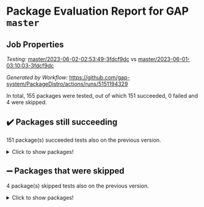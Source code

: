 # Package Evaluation Report for GAP `master`

## Job Properties

*Testing:* [master/2023-06-02-02:53:49-3fdcf9dc](https://github.com/gap-system/PackageDistro/blob/data/reports/master/2023-06-02-02:53:49-3fdcf9dc) vs [master/2023-06-01-03:10:03-3fdcf9dc](https://github.com/gap-system/PackageDistro/blob/data/reports/master/2023-06-01-03:10:03-3fdcf9dc)

*Generated by Workflow:* https://github.com/gap-system/PackageDistro/actions/runs/5151194329

In total, 155 packages were tested, out of which 151 succeeded, 0 failed and 4 were skipped.

## :heavy_check_mark: Packages still succeeding

151 package(s) succeeded tests also on the previous version.
<details><summary>Click to show packages!</summary>

- 4ti2interface 2023.02-04 [(success)](https://github.com/gap-system/PackageDistro/actions/runs/5151194329/jobs/9276275160)
- ace 5.6.2 [(success)](https://github.com/gap-system/PackageDistro/actions/runs/5151194329/jobs/9276275269)
- aclib 1.3.2 [(success)](https://github.com/gap-system/PackageDistro/actions/runs/5151194329/jobs/9276275350)
- agt 0.3.1 [(success)](https://github.com/gap-system/PackageDistro/actions/runs/5151194329/jobs/9276275415)
- alnuth 3.2.1 [(success)](https://github.com/gap-system/PackageDistro/actions/runs/5151194329/jobs/9276275480)
- anupq 3.3.0 [(success)](https://github.com/gap-system/PackageDistro/actions/runs/5151194329/jobs/9276275552)
- atlasrep 2.1.6 [(success)](https://github.com/gap-system/PackageDistro/actions/runs/5151194329/jobs/9276275637)
- autodoc 2022.10.20 [(success)](https://github.com/gap-system/PackageDistro/actions/runs/5151194329/jobs/9276275695)
- automata 1.15 [(success)](https://github.com/gap-system/PackageDistro/actions/runs/5151194329/jobs/9276275765)
- automgrp 1.3.2 [(success)](https://github.com/gap-system/PackageDistro/actions/runs/5151194329/jobs/9276275823)
- autpgrp 1.11 [(success)](https://github.com/gap-system/PackageDistro/actions/runs/5151194329/jobs/9276275892)
- cap 2023.05-12 [(success)](https://github.com/gap-system/PackageDistro/actions/runs/5151194329/jobs/9276275952)
- caratinterface 2.3.5 [(success)](https://github.com/gap-system/PackageDistro/actions/runs/5151194329/jobs/9276276022)
- cddinterface 2022.11.01 [(success)](https://github.com/gap-system/PackageDistro/actions/runs/5151194329/jobs/9276276087)
- circle 1.6.6 [(success)](https://github.com/gap-system/PackageDistro/actions/runs/5151194329/jobs/9276276158)
- classicpres 1.22 [(success)](https://github.com/gap-system/PackageDistro/actions/runs/5151194329/jobs/9276276228)
- cohomolo 1.6.11 [(success)](https://github.com/gap-system/PackageDistro/actions/runs/5151194329/jobs/9276276326)
- congruence 1.2.5 [(success)](https://github.com/gap-system/PackageDistro/actions/runs/5151194329/jobs/9276276396)
- corelg 1.56 [(success)](https://github.com/gap-system/PackageDistro/actions/runs/5151194329/jobs/9276276457)
- crime 1.6 [(success)](https://github.com/gap-system/PackageDistro/actions/runs/5151194329/jobs/9276276522)
- crisp 1.4.6 [(success)](https://github.com/gap-system/PackageDistro/actions/runs/5151194329/jobs/9276276592)
- crypting 0.10.4 [(success)](https://github.com/gap-system/PackageDistro/actions/runs/5151194329/jobs/9276276644)
- cryst 4.1.26 [(success)](https://github.com/gap-system/PackageDistro/actions/runs/5151194329/jobs/9276276706)
- crystcat 1.1.10 [(success)](https://github.com/gap-system/PackageDistro/actions/runs/5151194329/jobs/9276276777)
- ctbllib 1.3.6 [(success)](https://github.com/gap-system/PackageDistro/actions/runs/5151194329/jobs/9276276837)
- cubefree 1.19 [(success)](https://github.com/gap-system/PackageDistro/actions/runs/5151194329/jobs/9276276903)
- curlinterface 2.3.2 [(success)](https://github.com/gap-system/PackageDistro/actions/runs/5151194329/jobs/9276276972)
- cvec 2.8.1 [(success)](https://github.com/gap-system/PackageDistro/actions/runs/5151194329/jobs/9276277042)
- datastructures 0.3.0 [(success)](https://github.com/gap-system/PackageDistro/actions/runs/5151194329/jobs/9276277108)
- deepthought 1.0.6 [(success)](https://github.com/gap-system/PackageDistro/actions/runs/5151194329/jobs/9276277164)
- design 1.8 [(success)](https://github.com/gap-system/PackageDistro/actions/runs/5151194329/jobs/9276277238)
- difsets 2.3.1 [(success)](https://github.com/gap-system/PackageDistro/actions/runs/5151194329/jobs/9276277295)
- digraphs 1.6.2 [(success)](https://github.com/gap-system/PackageDistro/actions/runs/5151194329/jobs/9276277358)
- edim 1.3.7 [(success)](https://github.com/gap-system/PackageDistro/actions/runs/5151194329/jobs/9276277411)
- example 4.3.4 [(success)](https://github.com/gap-system/PackageDistro/actions/runs/5151194329/jobs/9276277467)
- examplesforhomalg 2023.02-04 [(success)](https://github.com/gap-system/PackageDistro/actions/runs/5151194329/jobs/9276277526)
- factint 1.6.3 [(success)](https://github.com/gap-system/PackageDistro/actions/runs/5151194329/jobs/9276277576)
- ferret 1.0.9 [(success)](https://github.com/gap-system/PackageDistro/actions/runs/5151194329/jobs/9276277624)
- fga 1.5.0 [(success)](https://github.com/gap-system/PackageDistro/actions/runs/5151194329/jobs/9276277673)
- fining 1.5.5 [(success)](https://github.com/gap-system/PackageDistro/actions/runs/5151194329/jobs/9276277714)
- float 1.0.3 [(success)](https://github.com/gap-system/PackageDistro/actions/runs/5151194329/jobs/9276277758)
- format 1.4.3 [(success)](https://github.com/gap-system/PackageDistro/actions/runs/5151194329/jobs/9276277801)
- forms 1.2.9 [(success)](https://github.com/gap-system/PackageDistro/actions/runs/5151194329/jobs/9276277843)
- fplsa 1.2.6 [(success)](https://github.com/gap-system/PackageDistro/actions/runs/5151194329/jobs/9276277881)
- fr 2.4.12 [(success)](https://github.com/gap-system/PackageDistro/actions/runs/5151194329/jobs/9276277919)
- francy 2.0.3 [(success)](https://github.com/gap-system/PackageDistro/actions/runs/5151194329/jobs/9276277977)
- fwtree 1.3 [(success)](https://github.com/gap-system/PackageDistro/actions/runs/5151194329/jobs/9276278039)
- gapdoc 1.6.6 [(success)](https://github.com/gap-system/PackageDistro/actions/runs/5151194329/jobs/9276278116)
- gauss 2023.02-04 [(success)](https://github.com/gap-system/PackageDistro/actions/runs/5151194329/jobs/9276278184)
- gaussforhomalg 2023.02-04 [(success)](https://github.com/gap-system/PackageDistro/actions/runs/5151194329/jobs/9276278251)
- gbnp 1.0.5 [(success)](https://github.com/gap-system/PackageDistro/actions/runs/5151194329/jobs/9276278348)
- generalizedmorphismsforcap 2023.03-01 [(success)](https://github.com/gap-system/PackageDistro/actions/runs/5151194329/jobs/9276278434)
- genss 1.6.8 [(success)](https://github.com/gap-system/PackageDistro/actions/runs/5151194329/jobs/9276278499)
- gradedmodules 2023.02-04 [(success)](https://github.com/gap-system/PackageDistro/actions/runs/5151194329/jobs/9276278568)
- gradedringforhomalg 2023.02-04 [(success)](https://github.com/gap-system/PackageDistro/actions/runs/5151194329/jobs/9276278648)
- grape 4.9.0 [(success)](https://github.com/gap-system/PackageDistro/actions/runs/5151194329/jobs/9276278728)
- groupoids 1.73 [(success)](https://github.com/gap-system/PackageDistro/actions/runs/5151194329/jobs/9276278805)
- grpconst 2.6.4 [(success)](https://github.com/gap-system/PackageDistro/actions/runs/5151194329/jobs/9276278875)
- guarana 0.96.3 [(success)](https://github.com/gap-system/PackageDistro/actions/runs/5151194329/jobs/9276278957)
- guava 3.18 [(success)](https://github.com/gap-system/PackageDistro/actions/runs/5151194329/jobs/9276279030)
- hap 1.56 [(success)](https://github.com/gap-system/PackageDistro/actions/runs/5151194329/jobs/9276279096)
- hapcryst 0.1.15 [(success)](https://github.com/gap-system/PackageDistro/actions/runs/5151194329/jobs/9276279178)
- hecke 1.5.3 [(success)](https://github.com/gap-system/PackageDistro/actions/runs/5151194329/jobs/9276279261)
- help 3.5 [(success)](https://github.com/gap-system/PackageDistro/actions/runs/5151194329/jobs/9276279345)
- homalg 2023.02-05 [(success)](https://github.com/gap-system/PackageDistro/actions/runs/5151194329/jobs/9276279424)
- homalgtocas 2023.02-04 [(success)](https://github.com/gap-system/PackageDistro/actions/runs/5151194329/jobs/9276279500)
- idrel 2.45 [(success)](https://github.com/gap-system/PackageDistro/actions/runs/5151194329/jobs/9276279580)
- images 1.3.1 [(success)](https://github.com/gap-system/PackageDistro/actions/runs/5151194329/jobs/9276279649)
- intpic 0.3.0 [(success)](https://github.com/gap-system/PackageDistro/actions/runs/5151194329/jobs/9276279736)
- io 4.8.1 [(success)](https://github.com/gap-system/PackageDistro/actions/runs/5151194329/jobs/9276279817)
- io_forhomalg 2023.02-04 [(success)](https://github.com/gap-system/PackageDistro/actions/runs/5151194329/jobs/9276279891)
- irredsol 1.4.4 [(success)](https://github.com/gap-system/PackageDistro/actions/runs/5151194329/jobs/9276279961)
- json 2.1.1 [(success)](https://github.com/gap-system/PackageDistro/actions/runs/5151194329/jobs/9276280045)
- jupyterkernel 1.5.0 [(success)](https://github.com/gap-system/PackageDistro/actions/runs/5151194329/jobs/9276280121)
- jupyterviz 1.5.6 [(success)](https://github.com/gap-system/PackageDistro/actions/runs/5151194329/jobs/9276280219)
- kan 1.35 [(success)](https://github.com/gap-system/PackageDistro/actions/runs/5151194329/jobs/9276280308)
- kbmag 1.5.11 [(success)](https://github.com/gap-system/PackageDistro/actions/runs/5151194329/jobs/9276280400)
- laguna 3.9.6 [(success)](https://github.com/gap-system/PackageDistro/actions/runs/5151194329/jobs/9276280471)
- liealgdb 2.2.1 [(success)](https://github.com/gap-system/PackageDistro/actions/runs/5151194329/jobs/9276280579)
- liepring 2.8 [(success)](https://github.com/gap-system/PackageDistro/actions/runs/5151194329/jobs/9276280682)
- liering 2.4.2 [(success)](https://github.com/gap-system/PackageDistro/actions/runs/5151194329/jobs/9276280774)
- linearalgebraforcap 2023.05-05 [(success)](https://github.com/gap-system/PackageDistro/actions/runs/5151194329/jobs/9276280871)
- localizeringforhomalg 2023.02-04 [(success)](https://github.com/gap-system/PackageDistro/actions/runs/5151194329/jobs/9276280937)
- loops 3.4.3 [(success)](https://github.com/gap-system/PackageDistro/actions/runs/5151194329/jobs/9276281021)
- lpres 1.0.3 [(success)](https://github.com/gap-system/PackageDistro/actions/runs/5151194329/jobs/9276281098)
- majoranaalgebras 1.5.1 [(success)](https://github.com/gap-system/PackageDistro/actions/runs/5151194329/jobs/9276281174)
- mapclass 1.4.6 [(success)](https://github.com/gap-system/PackageDistro/actions/runs/5151194329/jobs/9276281253)
- matgrp 0.70 [(success)](https://github.com/gap-system/PackageDistro/actions/runs/5151194329/jobs/9276281330)
- matricesforhomalg 2023.02-04 [(success)](https://github.com/gap-system/PackageDistro/actions/runs/5151194329/jobs/9276281395)
- modisom 2.5.4 [(success)](https://github.com/gap-system/PackageDistro/actions/runs/5151194329/jobs/9276281470)
- modulepresentationsforcap 2023.05-01 [(success)](https://github.com/gap-system/PackageDistro/actions/runs/5151194329/jobs/9276281538)
- modules 2023.02-04 [(success)](https://github.com/gap-system/PackageDistro/actions/runs/5151194329/jobs/9276281613)
- monoidalcategories 2023.05-03 [(success)](https://github.com/gap-system/PackageDistro/actions/runs/5151194329/jobs/9276281690)
- nconvex 2022.09-01 [(success)](https://github.com/gap-system/PackageDistro/actions/runs/5151194329/jobs/9276281767)
- nilmat 1.4.2 [(success)](https://github.com/gap-system/PackageDistro/actions/runs/5151194329/jobs/9276281914)
- nock 1.5 [(success)](https://github.com/gap-system/PackageDistro/actions/runs/5151194329/jobs/9276281963)
- normalizinterface 1.3.6 [(success)](https://github.com/gap-system/PackageDistro/actions/runs/5151194329/jobs/9276282026)
- nq 2.5.10 [(success)](https://github.com/gap-system/PackageDistro/actions/runs/5151194329/jobs/9276282096)
- numericalsgps 1.3.1 [(success)](https://github.com/gap-system/PackageDistro/actions/runs/5151194329/jobs/9276282158)
- openmath 11.5.3 [(success)](https://github.com/gap-system/PackageDistro/actions/runs/5151194329/jobs/9276282221)
- orb 4.9.0 [(success)](https://github.com/gap-system/PackageDistro/actions/runs/5151194329/jobs/9276282296)
- packagemanager 1.4.1 [(success)](https://github.com/gap-system/PackageDistro/actions/runs/5151194329/jobs/9276282358)
- patternclass 2.4.3 [(success)](https://github.com/gap-system/PackageDistro/actions/runs/5151194329/jobs/9276282443)
- permut 2.0.4 [(success)](https://github.com/gap-system/PackageDistro/actions/runs/5151194329/jobs/9276282522)
- polenta 1.3.10 [(success)](https://github.com/gap-system/PackageDistro/actions/runs/5151194329/jobs/9276282576)
- polymaking 0.8.6 [(success)](https://github.com/gap-system/PackageDistro/actions/runs/5151194329/jobs/9276282648)
- primgrp 3.4.4 [(success)](https://github.com/gap-system/PackageDistro/actions/runs/5151194329/jobs/9276282706)
- profiling 2.5.2 [(success)](https://github.com/gap-system/PackageDistro/actions/runs/5151194329/jobs/9276282781)
- qpa 1.34 [(success)](https://github.com/gap-system/PackageDistro/actions/runs/5151194329/jobs/9276282837)
- quagroup 1.8.3 [(success)](https://github.com/gap-system/PackageDistro/actions/runs/5151194329/jobs/9276282903)
- radiroot 2.9 [(success)](https://github.com/gap-system/PackageDistro/actions/runs/5151194329/jobs/9276282981)
- rcwa 4.7.1 [(success)](https://github.com/gap-system/PackageDistro/actions/runs/5151194329/jobs/9276283053)
- rds 1.8 [(success)](https://github.com/gap-system/PackageDistro/actions/runs/5151194329/jobs/9276283109)
- recog 1.4.2 [(success)](https://github.com/gap-system/PackageDistro/actions/runs/5151194329/jobs/9276283174)
- repndecomp 1.3.0 [(success)](https://github.com/gap-system/PackageDistro/actions/runs/5151194329/jobs/9276283241)
- repsn 3.1.1 [(success)](https://github.com/gap-system/PackageDistro/actions/runs/5151194329/jobs/9276283292)
- resclasses 4.7.3 [(success)](https://github.com/gap-system/PackageDistro/actions/runs/5151194329/jobs/9276283347)
- ringsforhomalg 2023.02-05 [(success)](https://github.com/gap-system/PackageDistro/actions/runs/5151194329/jobs/9276283393)
- sco 2023.02-04 [(success)](https://github.com/gap-system/PackageDistro/actions/runs/5151194329/jobs/9276283455)
- scscp 2.4.1 [(success)](https://github.com/gap-system/PackageDistro/actions/runs/5151194329/jobs/9276283520)
- semigroups 5.2.1 [(success)](https://github.com/gap-system/PackageDistro/actions/runs/5151194329/jobs/9276283590)
- sglppow 2.3 [(success)](https://github.com/gap-system/PackageDistro/actions/runs/5151194329/jobs/9276283651)
- sgpviz 0.999.5 [(success)](https://github.com/gap-system/PackageDistro/actions/runs/5151194329/jobs/9276283739)
- simpcomp 2.1.14 [(success)](https://github.com/gap-system/PackageDistro/actions/runs/5151194329/jobs/9276283804)
- singular 2023.02.09 [(success)](https://github.com/gap-system/PackageDistro/actions/runs/5151194329/jobs/9276283862)
- sl2reps 1.1 [(success)](https://github.com/gap-system/PackageDistro/actions/runs/5151194329/jobs/9276283921)
- sla 1.5.3 [(success)](https://github.com/gap-system/PackageDistro/actions/runs/5151194329/jobs/9276283985)
- smallgrp 1.5.3 [(success)](https://github.com/gap-system/PackageDistro/actions/runs/5151194329/jobs/9276284036)
- smallsemi 0.6.13 [(success)](https://github.com/gap-system/PackageDistro/actions/runs/5151194329/jobs/9276284083)
- sonata 2.9.6 [(success)](https://github.com/gap-system/PackageDistro/actions/runs/5151194329/jobs/9276284138)
- sophus 1.27 [(success)](https://github.com/gap-system/PackageDistro/actions/runs/5151194329/jobs/9276284204)
- spinsym 1.5.2 [(success)](https://github.com/gap-system/PackageDistro/actions/runs/5151194329/jobs/9276284262)
- standardff 0.9.4 [(success)](https://github.com/gap-system/PackageDistro/actions/runs/5151194329/jobs/9276284315)
- symbcompcc 1.3.2 [(success)](https://github.com/gap-system/PackageDistro/actions/runs/5151194329/jobs/9276284360)
- thelma 1.3 [(success)](https://github.com/gap-system/PackageDistro/actions/runs/5151194329/jobs/9276284429)
- tomlib 1.2.9 [(success)](https://github.com/gap-system/PackageDistro/actions/runs/5151194329/jobs/9276284486)
- toolsforhomalg 2023.05-01 [(success)](https://github.com/gap-system/PackageDistro/actions/runs/5151194329/jobs/9276284556)
- toric 1.9.5 [(success)](https://github.com/gap-system/PackageDistro/actions/runs/5151194329/jobs/9276284615)
- toricvarieties 2022.07.13 [(success)](https://github.com/gap-system/PackageDistro/actions/runs/5151194329/jobs/9276284684)
- transgrp 3.6.4 [(success)](https://github.com/gap-system/PackageDistro/actions/runs/5151194329/jobs/9276284746)
- ugaly 4.0.3 [(success)](https://github.com/gap-system/PackageDistro/actions/runs/5151194329/jobs/9276284832)
- unipot 1.5 [(success)](https://github.com/gap-system/PackageDistro/actions/runs/5151194329/jobs/9276284893)
- unitlib 4.2.0 [(success)](https://github.com/gap-system/PackageDistro/actions/runs/5151194329/jobs/9276284960)
- utils 0.82 [(success)](https://github.com/gap-system/PackageDistro/actions/runs/5151194329/jobs/9276285029)
- uuid 0.7 [(success)](https://github.com/gap-system/PackageDistro/actions/runs/5151194329/jobs/9276285092)
- walrus 0.9991 [(success)](https://github.com/gap-system/PackageDistro/actions/runs/5151194329/jobs/9276285168)
- wedderga 4.10.4 [(success)](https://github.com/gap-system/PackageDistro/actions/runs/5151194329/jobs/9276285246)
- xmod 2.91 [(success)](https://github.com/gap-system/PackageDistro/actions/runs/5151194329/jobs/9276285326)
- xmodalg 1.23 [(success)](https://github.com/gap-system/PackageDistro/actions/runs/5151194329/jobs/9276285394)
- yangbaxter 0.10.3 [(success)](https://github.com/gap-system/PackageDistro/actions/runs/5151194329/jobs/9276285447)
- zeromqinterface 0.14 [(success)](https://github.com/gap-system/PackageDistro/actions/runs/5151194329/jobs/9276285514)
</details>

## :heavy_minus_sign: Packages that were skipped

4 package(s) skipped tests also on the previous version.
<details><summary>Click to show packages!</summary>

- browse 1.8.21 [(skipped)](https://github.com/gap-system/PackageDistro/actions/runs/5151194329/jobs/9276127527)
- itc 1.5.1 [(skipped)](https://github.com/gap-system/PackageDistro/actions/runs/5151194329/jobs/9276127527)
- polycyclic 2.16 [(skipped)](https://github.com/gap-system/PackageDistro/actions/runs/5151194329/jobs/9276127527)
- xgap 4.31 [(skipped)](https://github.com/gap-system/PackageDistro/actions/runs/5151194329/jobs/9276127527)
</details>

